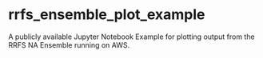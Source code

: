# rrfs_ensemble_plot_example
A publicly available Jupyter Notebook Example for plotting output from the RRFS NA Ensemble running on AWS.
